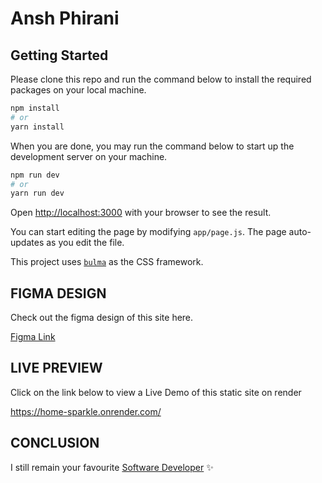 # Ansh Phirani

## Getting Started

Please clone this repo and run the command below to install the required packages on your local machine.

```bash
npm install
# or
yarn install
```

When you are done, you may run the command below to start up the development server on your machine.

```bash
npm run dev
# or
yarn run dev
```

Open [http://localhost:3000](http://localhost:3000) with your browser to see the result.

You can start editing the page by modifying `app/page.js`. The page auto-updates as you edit the file.

This project uses [`bulma`](https://bulma.io) as the CSS framework.

## FIGMA DESIGN

Check out the figma design of this site here.

[Figma Link](https://www.figma.com/file/dWKNxL8cCWZJuJAycr2F3F/HomeSparkle-Solution?type=design)

## LIVE PREVIEW

Click on the link below to view a Live Demo of this static site on render

https://home-sparkle.onrender.com/

## CONCLUSION

I still remain your favourite [Software Developer](https://linkedin.com/in/simon-ugorji-57a6a41a3/) ✨
